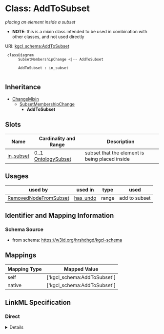 # Class: AddToSubset
_placing an element inside a subset_




* __NOTE__: this is a mixin class intended to be used in combination with other classes, and not used directly


URI: [kgcl_schema:AddToSubset](https://w3id.org/kgcl-schema/AddToSubset)




```mermaid
 classDiagram
      SubsetMembershipChange <|-- AddToSubset
      
      AddToSubset : in_subset
      

```





## Inheritance
* [ChangeMixin](ChangeMixin.md)
    * [SubsetMembershipChange](SubsetMembershipChange.md)
        * **AddToSubset**



## Slots

| Name | Cardinality and Range  | Description  |
| ---  | ---  | --- |
| [in_subset](in_subset.md) | 0..1 <br/> [OntologySubset](OntologySubset.md)  | subset that the element is being placed inside  |


## Usages


| used by | used in | type | used |
| ---  | --- | --- | --- |
| [RemovedNodeFromSubset](RemovedNodeFromSubset.md) | [has_undo](has_undo.md) | range | add to subset |



## Identifier and Mapping Information







### Schema Source


* from schema: https://w3id.org/hrshdhgd/kgcl-schema







## Mappings

| Mapping Type | Mapped Value |
| ---  | ---  |
| self | ['kgcl_schema:AddToSubset'] |
| native | ['kgcl_schema:AddToSubset'] |


## LinkML Specification

<!-- TODO: investigate https://stackoverflow.com/questions/37606292/how-to-create-tabbed-code-blocks-in-mkdocs-or-sphinx -->

### Direct

<details>
```yaml
name: add to subset
description: placing an element inside a subset
from_schema: https://w3id.org/hrshdhgd/kgcl-schema
rank: 1000
is_a: subset membership change
mixin: true
slot_usage:
  in subset:
    name: in subset
    description: subset that the element is being placed inside.
    domain_of:
    - subset membership change
    - subset membership change

```
</details>

### Induced

<details>
```yaml
name: add to subset
description: placing an element inside a subset
from_schema: https://w3id.org/hrshdhgd/kgcl-schema
rank: 1000
is_a: subset membership change
mixin: true
slot_usage:
  in subset:
    name: in subset
    description: subset that the element is being placed inside.
    domain_of:
    - subset membership change
    - subset membership change
attributes:
  in subset:
    name: in subset
    description: subset that the element is being placed inside.
    from_schema: https://w3id.org/hrshdhgd/kgcl-schema
    rank: 1000
    alias: in_subset
    owner: add to subset
    domain_of:
    - subset membership change
    - subset membership change
    range: ontology subset

```
</details>